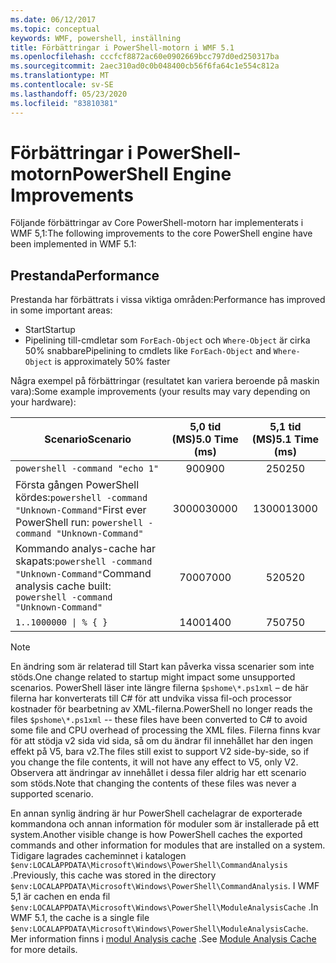 ```yaml
---
ms.date: 06/12/2017
ms.topic: conceptual
keywords: WMF, powershell, inställning
title: Förbättringar i PowerShell-motorn i WMF 5.1
ms.openlocfilehash: cccfcf8872ac60e0902669bcc797d0ed250317ba
ms.sourcegitcommit: 2aec310ad0c0b048400cb56f6fa64c1e554c812a
ms.translationtype: MT
ms.contentlocale: sv-SE
ms.lasthandoff: 05/23/2020
ms.locfileid: "83810381"
---
```

# <a name="powershell-engine-improvements"></a><span data-ttu-id="9909c-103">Förbättringar i PowerShell-motorn</span><span class="sxs-lookup"><span data-stu-id="9909c-103">PowerShell Engine Improvements</span></span>

<span data-ttu-id="9909c-104">Följande förbättringar av Core PowerShell-motorn har implementerats i WMF 5,1:</span><span class="sxs-lookup"><span data-stu-id="9909c-104">The following improvements to the core PowerShell engine have been implemented in WMF 5.1:</span></span>

## <a name="performance"></a><span data-ttu-id="9909c-105">Prestanda</span><span class="sxs-lookup"><span data-stu-id="9909c-105">Performance</span></span>

<span data-ttu-id="9909c-106">Prestanda har förbättrats i vissa viktiga områden:</span><span class="sxs-lookup"><span data-stu-id="9909c-106">Performance has improved in some important areas:</span></span>

- <span data-ttu-id="9909c-107">Start</span><span class="sxs-lookup"><span data-stu-id="9909c-107">Startup</span></span>
- <span data-ttu-id="9909c-108">Pipelining till-cmdletar som `ForEach-Object` och `Where-Object` är cirka 50% snabbare</span><span class="sxs-lookup"><span data-stu-id="9909c-108">Pipelining to cmdlets like `ForEach-Object` and `Where-Object` is approximately 50% faster</span></span>

<span data-ttu-id="9909c-109">Några exempel på förbättringar (resultatet kan variera beroende på maskin vara):</span><span class="sxs-lookup"><span data-stu-id="9909c-109">Some example improvements (your results may vary depending on your hardware):</span></span>

| <span data-ttu-id="9909c-110">Scenario</span><span class="sxs-lookup"><span data-stu-id="9909c-110">Scenario</span></span> | <span data-ttu-id="9909c-111">5,0 tid (MS)</span><span class="sxs-lookup"><span data-stu-id="9909c-111">5.0 Time (ms)</span></span> | <span data-ttu-id="9909c-112">5,1 tid (MS)</span><span class="sxs-lookup"><span data-stu-id="9909c-112">5.1 Time (ms)</span></span> |
| -------- | :---------------: | :---------------: |
| `powershell -command "echo 1"` | <span data-ttu-id="9909c-113">900</span><span class="sxs-lookup"><span data-stu-id="9909c-113">900</span></span> | <span data-ttu-id="9909c-114">250</span><span class="sxs-lookup"><span data-stu-id="9909c-114">250</span></span> |
| <span data-ttu-id="9909c-115">Första gången PowerShell kördes:`powershell -command "Unknown-Command"`</span><span class="sxs-lookup"><span data-stu-id="9909c-115">First ever PowerShell run: `powershell -command "Unknown-Command"`</span></span> | <span data-ttu-id="9909c-116">30000</span><span class="sxs-lookup"><span data-stu-id="9909c-116">30000</span></span> | <span data-ttu-id="9909c-117">13000</span><span class="sxs-lookup"><span data-stu-id="9909c-117">13000</span></span> |
| <span data-ttu-id="9909c-118">Kommando analys-cache har skapats:`powershell -command "Unknown-Command"`</span><span class="sxs-lookup"><span data-stu-id="9909c-118">Command analysis cache built: `powershell -command "Unknown-Command"`</span></span> | <span data-ttu-id="9909c-119">7000</span><span class="sxs-lookup"><span data-stu-id="9909c-119">7000</span></span> | <span data-ttu-id="9909c-120">520</span><span class="sxs-lookup"><span data-stu-id="9909c-120">520</span></span> |
| <code>1..1000000 &#124; % { }</code> | <span data-ttu-id="9909c-121">1400</span><span class="sxs-lookup"><span data-stu-id="9909c-121">1400</span></span> | <span data-ttu-id="9909c-122">750</span><span class="sxs-lookup"><span data-stu-id="9909c-122">750</span></span> |

> [!NOTE]
> <span data-ttu-id="9909c-123">En ändring som är relaterad till Start kan påverka vissa scenarier som inte stöds.</span><span class="sxs-lookup"><span data-stu-id="9909c-123">One change related to startup might impact some unsupported scenarios.</span></span> <span data-ttu-id="9909c-124">PowerShell läser inte längre filerna `$pshome\*.ps1xml` – de här filerna har konverterats till C# för att undvika vissa fil-och processor kostnader för bearbetning av XML-filerna.</span><span class="sxs-lookup"><span data-stu-id="9909c-124">PowerShell no longer reads the files `$pshome\*.ps1xml` -- these files have been converted to C# to avoid some file and CPU overhead of processing the XML files.</span></span> <span data-ttu-id="9909c-125">Filerna finns kvar för att stödja v2 sida vid sida, så om du ändrar fil innehållet har den ingen effekt på V5, bara v2.</span><span class="sxs-lookup"><span data-stu-id="9909c-125">The files still exist to support V2 side-by-side, so if you change the file contents, it will not have any effect to V5, only V2.</span></span> <span data-ttu-id="9909c-126">Observera att ändringar av innehållet i dessa filer aldrig har ett scenario som stöds.</span><span class="sxs-lookup"><span data-stu-id="9909c-126">Note that changing the contents of these files was never a supported scenario.</span></span>

<span data-ttu-id="9909c-127">En annan synlig ändring är hur PowerShell cachelagrar de exporterade kommandona och annan information för moduler som är installerade på ett system.</span><span class="sxs-lookup"><span data-stu-id="9909c-127">Another visible change is how PowerShell caches the exported commands and other information for modules that are installed on a system.</span></span> <span data-ttu-id="9909c-128">Tidigare lagrades cacheminnet i katalogen `$env:LOCALAPPDATA\Microsoft\Windows\PowerShell\CommandAnalysis` .</span><span class="sxs-lookup"><span data-stu-id="9909c-128">Previously, this cache was stored in the directory `$env:LOCALAPPDATA\Microsoft\Windows\PowerShell\CommandAnalysis`.</span></span> <span data-ttu-id="9909c-129">I WMF 5,1 är cachen en enda fil `$env:LOCALAPPDATA\Microsoft\Windows\PowerShell\ModuleAnalysisCache` .</span><span class="sxs-lookup"><span data-stu-id="9909c-129">In WMF 5.1, the cache is a single file `$env:LOCALAPPDATA\Microsoft\Windows\PowerShell\ModuleAnalysisCache`.</span></span> <span data-ttu-id="9909c-130">Mer information finns i [modul Analysis cache](release-notes.md#module-analysis-cache) .</span><span class="sxs-lookup"><span data-stu-id="9909c-130">See [Module Analysis Cache](release-notes.md#module-analysis-cache) for more details.</span></span>
